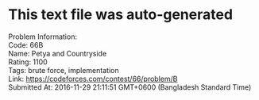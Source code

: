 # This text file was auto-generated  
  
Problem Information:  
Code: 66B  
Name: Petya and Countryside  
Rating: 1100  
Tags: brute force, implementation  
Link: https://codeforces.com/contest/66/problem/B  
Submitted At: 2016-11-29 21:11:51 GMT+0600 (Bangladesh Standard Time)  
